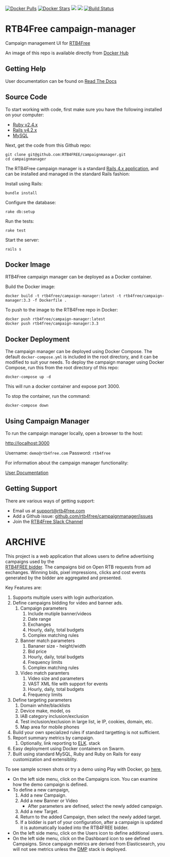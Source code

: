 
[![Docker Pulls](https://img.shields.io/docker/pulls/rtb4free/campaign-manager.svg)](https://hub.docker.com/r/rtb4free/campaign-manager/)
[![Docker Stars](https://img.shields.io/docker/stars/rtb4free/campaign-manager.svg)](https://hub.docker.com/r/rtb4free/campaign-manager/)
[![](https://images.microbadger.com/badges/version/rtb4free/campaign-manager.svg)](https://microbadger.com/images/rtb4free/campaign-manager "Get your own version badge on microbadger.com")
[![](https://images.microbadger.com/badges/image/rtb4free/campaign-manager.svg)](https://microbadger.com/images/rtb4free/campaign-manager "Get your own image badge on microbadger.com")
[![Build Status](https://travis-ci.org/rtb4free/campaign-manager.svg?branch=master)](https://travis-ci.org/rtb4free/campaign-manager)

RTB4Free campaign-manager
=========================

Campaign management UI for [RTB4Free](http://rtb4free.com/)

An image of this repo is available directly from [Docker Hub](https://hub.docker.com/r/rtb4free/campaign-manager/)


Getting Help
------------

User documentation can be found on [Read The Docs](https://rtb4free.readthedocs.io)


Source Code
-----------

To start working with code, first make sure you have the following installed on your computer:

* [Ruby v2.4.x](https://www.ruby-lang.org/en/downloads/releases/)
* [Rails v4.2.x](https://guides.rubyonrails.org/v4.2/getting_started.html)
* [MySQL](https://www.mysql.com/)

Next, get the code from this Github repo:

```
git clone git@github.com:RTB4FREE/campaignmanager.git
cd campaignmanager
```

The RTB4Free campaign manager is a standard [Rails 4.x application](http://guides.rubyonrails.org/v4.2/), and can be installed and managed in the standard Rails fashion:

Install using Rails:

```
bundle install
```

Configure the database:

```
rake db:setup
```

Run the tests:

```
rake test
```

Start the server:

```
rails s
```

Docker Image
------------

RTB4Free campaign manager can be deployed as a Docker container.

Build the Docker image:

```
docker build -t rtb4free/campaign-manager:latest -t rtb4free/campaign-manager:3.3 -f Dockerfile .
```

To push to the image to the RTB4Free repo in Docker:

```
docker push rtb4free/campaign-manager:latest
docker push rtb4free/campaign-manager:3.3
```

Docker Deployment
-----------------

The campaign manager can be deployed using Docker Compose.  The default `docker-compose.yml` is included in the root directory, and it can be modified to suit your needs.  To deploy the campaign manager using Docker Compose, run this from the root directory of this repo:

```
docker-compose up -d
```
This will run a docker container and expose port 3000.

To stop the container, run the command:

```
docker-compose down
```

Using Campaign Manager
----------------------

To run the campaign manager locally, open a browser to the host:

[http://localhost:3000](http://localhost:3000)

Username: `demo@rtb4free.com`
Password: `rtb4free`

For information about the campaign manager functionality:

[User Documentation](https://rtb4free.readthedocs.io)

Getting Support
---------------

There are various ways of getting support:

* Email us at [support@rtb4free.com](mailto://support@rtb4free.com)
* Add a Github issue:  [github.com/rtb4free/campaignmanager/issues](https://github.com/rtb4free/campaignmanager/issues)
* Join the [RTB4Free Slack Channel](https://join.slack.com/t/rtb4free/shared_invite/enQtNjYxNzc3NTQwMzIwLTlkNWYyMzY0NzA3MTNmMjc2M2I0NzkxYjE0NGIwYTljMjQ2YzAwYTBmMTJhNWM0ZDc0NTljNTA3NzFjNzZlNDI)



# ARCHIVE

This project is a web application that allows users to define advertising campaigns used by the  
[RTB4FREE bidder](https://github.com/benmfaul/XRTB).
The campaigns bid on Open RTB requests from ad exchanges.
Winning bids, pixel impressions, clicks and cost events generated by the bidder are aggregated and presented.

Key Features are:

1. Supports multiple users with login authorization.
2. Define campaigns bidding for video and banner ads.  
   1. Campaign parameters
      1. Include mutiple banner/videos
      2. Date range
      3. Exchanges
      3. Hourly, daily, total budgets
      5. Complex matching rules
   1. Banner match parameters
      1. Bananer size - height/width
      2. Bid price
      3. Hourly, daily, total budgets
      4. Frequency limits
      5. Complex matching rules
   2. Video match paramters
      1. Video size and parameters
      2. VAST XML file with support for events  
      3. Hourly, daily, total budgets
      4. Frequency limits
5. Define targeting parameters
   1. Domain white/blacklists
   3. Device make, model, os
   4. IAB category inclusion/exclusion
   2. Test inclusion/exclusion in large list, ie IP, cookies, domain, etc.
   3. Map area for mobile phones
1. Build your own specialized rules if standard targetting is not sufficient.
2. Report summary metrics by campaign.
   1. Optionally, link reporting to [ELK](http://elastic.co).  stack
1. Easy deployment using Docker containers on Swarm.
2. Built using standard MySQL, Ruby and Ruby on Rails for easy customization and extensiblity.

To see sample screen shots or try a demo using Play with Docker, go [here](http://rtb4free.com),

* On the left side menu, click on the Campaigns icon. You can examine how the demo campaign is defined.
* To define a new campaign,
  1. Add a new Campaign.
  2. Add a new Banner or Video
     - After parameters are defined, select the newly added campaign.
  3. Add a new Target.
  4. Return to the added Campaign, then select the newly added target.
  5. If a bidder is part of your configuration, after a campaign is updated it is automatically loaded into the RTB4FREE bidder.
* On the left side menu, click on the Users icon to define additional users.
* On the left side menu, click on the Dashboard icon to see defined Campaigns. Since campaign metrics are derived from Elasticsearch, you will not see metrics unless the [DMP](http://rtb4free.com) stack is deployed.
